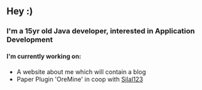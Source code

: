 ## Hey :)
### I'm a 15yr old Java developer, interested in Application Development

#### I'm currently working on:
- A website about me which will contain a blog
- Paper Plugin 'OreMine' in coop with [Silal123](https://github.com/Silal123 "Silal123")

<!--
**LunaHD24/lunahd24** is a ✨ _special_ ✨ repository because its `README.md` (this file) appears on your GitHub profile.

Here are some ideas to get you started:

- 🔭 I’m currently working on ...
- 🌱 I’m currently learning ...
- 👯 I’m looking to collaborate on ...
- 🤔 I’m looking for help with ...
- 💬 Ask me about ...
- 📫 How to reach me: ...
- 😄 Pronouns: ...
- ⚡ Fun fact: ...
-->
